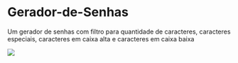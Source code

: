 # Gerador-de-Senhas
Um gerador de senhas com filtro para quantidade de caracteres, caracteres especiais, caracteres em caixa alta e caracteres em caixa baixa


<img src='https://github.com/Pedroisaak/Programacao/blob/ca9be033b7e17b7d47b6eb1015f8ce26ff43cfc3/Programacao/Cursos%20Udemy/Java%20Script/Curso%20Luiz%20Otavio%20Miranda/Testes/Exerc%C3%ADcio_Gerador_de_Senha.gif'>
